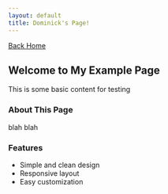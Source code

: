 ```yaml
---
layout: default
title: Dominick's Page!
---
```

[Back Home](/README.md)
## Welcome to My Example Page

This is some basic content for testing

### About This Page

blah blah 

### Features

- Simple and clean design
- Responsive layout
- Easy customization
